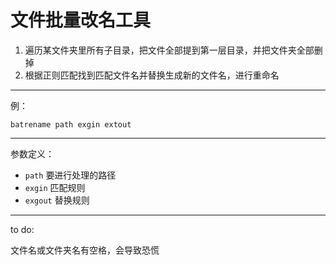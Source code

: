 # 文件批量改名工具

1. 遍历某文件夹里所有子目录，把文件全部提到第一层目录，并把文件夹全部删掉
2. 根据正则匹配找到匹配文件名并替换生成新的文件名，进行重命名

---

例：

    batrename path exgin extout

---

参数定义：

- `path` 要进行处理的路径
- `exgin` 匹配规则
- `exgout` 替换规则

---

to do:

文件名或文件夹名有空格，会导致恐慌